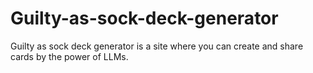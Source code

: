 # Guilty-as-sock-deck-generator
Guilty as sock deck generator is a site where you can create and share cards by the power of LLMs.
